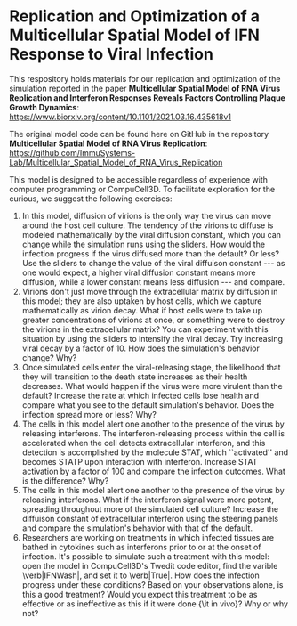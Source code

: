 # Replication and Optimization of a Multicellular Spatial Model of IFN Response to Viral Infection

This respository holds materials for our replication and optimization of the simulation reported in the paper
**Multicellular Spatial Model of RNA Virus Replication and Interferon Responses Reveals Factors Controlling Plaque Growth Dynamics**: 
https://www.biorxiv.org/content/10.1101/2021.03.16.435618v1

The original model code can be found here on GitHub in the repository **Multicellular Spatial Model of RNA Virus Replication**:
https://github.com/ImmuSystems-Lab/Multicellular_Spatial_Model_of_RNA_Virus_Replication

This model is designed to be accessible regardless of experience with computer programming or CompuCell3D. To facilitate exploration for the curious, we suggest the following exercises: 

<ol>
  <li>
    In this model, diffusion of virions is the only way the virus can move around the 
    host cell culture. The tendency of the virions to diffuse is modeled mathematically 
    by the viral diffusion constant, which you can change while the simulation runs 
    using the sliders. How would the infection progress if the virus diffused more than 
    the default? Or less? Use the sliders to change the value of the viral diffuison 
    constant --- as one would expect, a higher viral diffusion constant means more diffusion, 
    while a lower constant means less diffusion --- and compare. 
  </li>
  <li>
    Virions don't just move through the extracellular matrix by diffusion in this model; 
    they are also uptaken by host cells, which we capture mathematically as virion decay.
    What if host cells were to take up greater concentrations of virions at once, or 
    something were to destroy the virions in the extracellular matrix? You can experiment 
    with this situation by using the sliders to intensify the viral decay. Try increasing 
    viral decay by a factor of 10. How does the simulation's behavior change? Why? 
  </li>
  <li>
    Once simulated cells enter the viral-releasing stage, the likelihood that they will 
    transition to the death state increases as their health decreases. What would happen 
    if the virus were more virulent than the default? Increase the rate at which infected cells 
    lose health and compare what you see to the default simulation's behavior. Does the 
    infection spread more or less? Why? 
  </li>
  <li>
    The cells in this model alert one another to the presence of the virus by releasing 
    interferons. The interferon-releasing process within the cell is accelerated when the 
    cell detects extracellular interferon, and this detection is accomplished by the 
    molecule STAT, which ``activated'' and becomes STATP upon interaction with interferon. 
    Increase STAT activation by a factor of 100 and compare the infection outcomes. What 
    is the difference? Why? 
  </li>
  <li>
    The cells in this model alert one another to the presence of the virus by releasing 
    interferons. What if the interferon signal were more potent, spreading throughout 
    more of the simulated cell culture? Increase the diffuison constant of extracellular 
    interferon using the steering panels and compare the simulation's behavior with that 
    of the default. 
  </li>
  <li>
    Researchers are working on treatments in which infected tissues are bathed in 
    cytokines such as interferons prior to or at the onset of infection. It's possible 
    to simulate such a treatment with this model: open the model in CompuCell3D's 
    Twedit code editor, find the varible \verb|IFNWash|, and set it to \verb|True|. 
    How does the infection progress under these conditions? Based on your observations 
    alone, is this a good treatment? Would you expect this treatment to be as 
    effective or as ineffective as this if it were done {\it in vivo}? Why or why not? 
  </li>
</ol>
